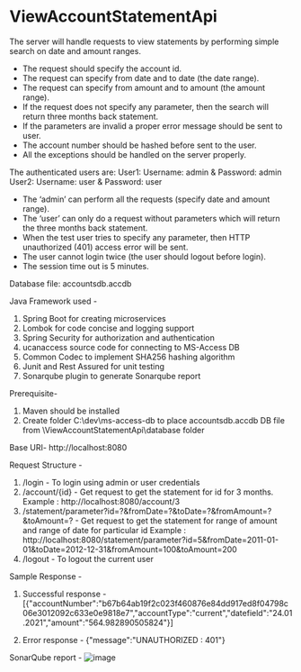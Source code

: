 # ViewAccountStatementApi

The server will handle requests to view statements by performing simple search on date and amount ranges.
- The request should specify the account id.
- The request can specify from date and to date (the date range).
- The request can specify from amount and to amount (the amount range).
- If the request does not specify any parameter, then the search will return three months back statement.
- If the parameters are invalid a proper error message should be sent to user.
- The account number should be hashed before sent to the user.
- All the exceptions should be handled on the server properly.

The authenticated users are:
User1: Username: admin & Password: admin
User2: Username: user & Password: user

- The ‘admin’ can perform all the requests (specify date and amount range).
- The ‘user’ can only do a request without parameters which will return the three months back statement.
- When the test user tries to specify any parameter, then HTTP unauthorized (401) access error will be sent.
- The user cannot login twice (the user should logout before login).
- The session time out is 5 minutes.

Database file: accountsdb.accdb

Java Framework used - 
1. Spring Boot for creating microservices
2. Lombok for code concise and logging support
3. Spring Security for authorization and authentication
4. ucanaccess source code for connecting to MS-Access DB
5. Common Codec to implement SHA256 hashing algorithm
6. Junit and Rest Assured for unit testing
7. Sonarqube plugin to generate Sonarqube report

Prerequisite-
1. Maven should be installed
2. Create folder C:\dev\ms-access-db to place accountsdb.accdb DB file from \ViewAccountStatementApi\database folder

Base URI- 
http://localhost:8080

Request Structure - 
1. /login - To login using admin or user credentials
2. /account/{id} - Get request to get the statement for id for 3 months. 
Example : http://localhost:8080/account/3
3. /statement/parameter?id=?&fromDate=?&toDate=?&fromAmount=?&toAmount=? - Get request to get the statement for range of amount and range of date for particular id
Example : http://localhost:8080/statement/parameter?id=5&fromDate=2011-01-01&toDate=2012-12-31&fromAmount=100&toAmount=200
4. /logout - To logout the current user

Sample Response - 
1. Successful response -[{"accountNumber":"b67b64ab19f2c023f460876e84dd917ed8f04798c06e3012092c633e0e9818e7","accountType":"current","datefield":"24.01.2021","amount":"564.982890505824"}]

2. Error response - {"message":"UNAUTHORIZED : 401"}

SonarQube report - 
![image](https://user-images.githubusercontent.com/81948411/114399744-535cb280-9bb2-11eb-8d33-ea805e8bf668.png)

